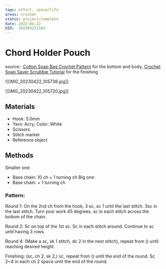```yaml
---
tags: effort, space/life
areas: crochet 
status: project/complete 
date: 2023-04-22
UID:  202304221104
---
```


# Chord Holder Pouch
source:: [Cotton Soap Bag Crochet Pattern](https://youtu.be/BOLZZRsDKPs) for the bottom and body, [Crochet Soap Saver Scrubbie Tutorial](https://youtu.be/1idUePBlju0) for the finishing 

![[IMG_20230422_105738.jpg]]

![[IMG_20230422_105720.jpg]]

## Materials
- Hook: 5.0mm 
- Yarn: Acry; Color: White
- Scissors
- Stitch marker
- Reference object

## Methods
Smaller one:
- Base chain: 10 ch + 1 turning ch
Big one:
- Base chain: + 1 turning ch

### Pattern:
Round 1: On the 2nd ch from the hook, 3 sc, sc 1 until the last stitch. 3sc in the last stitch. Turn your work 45 degrees. sc in each stitch across the bottom of the chain. 

Round 2: Sc on top of the 1st sc. Sc in each stitch around. Continue to sc until having 3 rows.

Round 4: (Make a sc, sk 1 stitch, dc 2 in the next stitch), repeat from () until reaching desired height.

Finishing: (sc, ch 2, sk 2,) sc, repeat from () until the end of the round. Sc 2~4 in each ch 2 space until the end of the round.